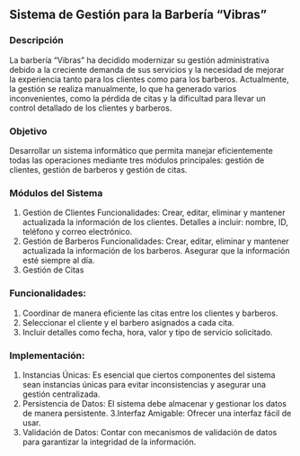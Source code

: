 ## Sistema de Gestión para la Barbería “Vibras”

### Descripción
La barbería “Vibras” ha decidido modernizar su gestión administrativa debido a la creciente demanda de sus servicios y la necesidad de mejorar la experiencia tanto para los clientes como para los barberos. Actualmente, la gestión se realiza manualmente, lo que ha generado varios inconvenientes, como la pérdida de citas y la dificultad para llevar un control detallado de los clientes y barberos.
### Objetivo
Desarrollar un sistema informático que permita manejar eficientemente todas las operaciones mediante tres módulos principales: gestión de clientes, gestión de barberos y gestión de citas.

### Módulos del Sistema
1. Gestión de Clientes
Funcionalidades:
Crear, editar, eliminar y mantener actualizada la información de los clientes.
Detalles a incluir: nombre, ID, teléfono y correo electrónico.
2. Gestión de Barberos
Funcionalidades:
Crear, editar, eliminar y mantener actualizada la información de los barberos.
Asegurar que la información esté siempre al día.
3. Gestión de Citas
### Funcionalidades:
1. Coordinar de manera eficiente las citas entre los clientes y barberos.
1. Seleccionar el cliente y el barbero asignados a cada cita.
3. Incluir detalles como fecha, hora, valor y tipo de servicio solicitado.
### Implementación:
1. Instancias Únicas: Es esencial que ciertos componentes del sistema sean instancias únicas para evitar inconsistencias y asegurar una gestión centralizada.
2. Persistencia de Datos: El sistema debe almacenar y gestionar los datos de manera persistente.
3.Interfaz Amigable: Ofrecer una interfaz fácil de usar.
4. Validación de Datos: Contar con mecanismos de validación de datos para garantizar la integridad de la información.
